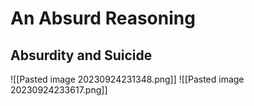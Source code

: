 # An Absurd Reasoning
## Absurdity and Suicide
![[Pasted image 20230924231348.png]]
![[Pasted image 20230924233617.png]]
